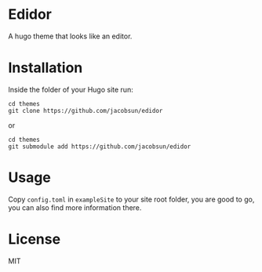 # Edidor
A hugo theme that looks like an editor.

# Installation
Inside the folder of your Hugo site run:

```
cd themes
git clone https://github.com/jacobsun/edidor
```
or

```
cd themes
git submodule add https://github.com/jacobsun/edidor
```

# Usage

Copy `config.toml` in `exampleSite` to your site root folder, you are good to go, you can also find more information there.


# License
MIT

